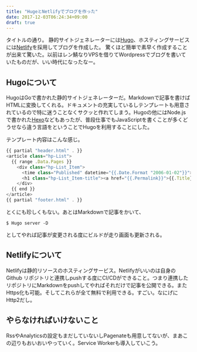 ```yaml
---
title: "HugeとNetlifyでブログを作った"
date: 2017-12-03T06:24:34+09:00
draft: true
---
```


タイトルの通り。
静的サイトジェネレーターには[Hugo](https://gohugo.io/)、ホスティングサービスには[Netlify](https://www.netlify.com/)を採用してブログを作成した。
驚くほど簡単で素早く作成することが出来て驚いた。以前はレン鯖なりVPSを借りてWordpressでブログを書いていたものだが、いい時代になったなー。

## Hugoについて

HugoはGoで書かれた静的サイトジェネレーターだ。Markdownで記事を書けばHTMLに変換してくれる。ドキュメントの充実しているしテンプレートも用意されているので特に迷うことなくサクッと作れてしまう。Hugoの他にはNode.jsで書かれた[Hexo](https://hexo.io/)などもあったが、普段仕事でもJavaScriptを書くことが多くどうせなら違う言語をということでHugoを利用することにした。

テンプレート内容はこんな感じ。

```javascript
{{ partial "header.html" . }}
<article class="hp-List">
  {{ range .Data.Pages }}
    <div class="hp-List_Item">
      <time class="Published" datetime="{{.Date.Format "2006-01-02"}}">{{.Date.Format "2006-01-02"}}</time>
      <h1 class="hp-List_Item-title"><a href="{{.Permalink}}">{{.Title}}</a></h1>
    </div>
  {{ end }}
</article>
{{ partial "footer.html" . }}
```
とくにも珍しくもない。あとはMarkdownで記事をかいて、

```
$ Hugo server -D
```

としてやれば記事が変更される度にビルドが走り画面も更新される。

## Netlifyについて

Netlifyは静的リソースのホスティングサービス。Netlifyがいいのは自身のGithub リポジトリと連携しpushする度にCI/CDができること。つまり連携したリポジトリにMarkdownをpushしてやればそれだけで記事を公開できる。またHttps化も可能。そしてこれらが全て無料で利用できる。すごい。なにげにHttp2だし。

## やらなければいけないこと

RssやAnalyticsの設定もまだしていないしPagenateも用意してないが、まあこの辺りもおいおいやっていく。Service Workerも導入していこう。
